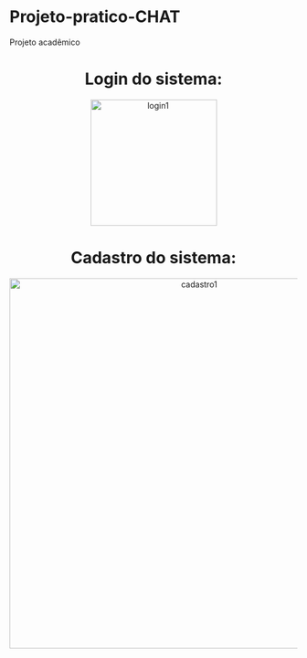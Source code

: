 # Projeto-pratico-CHAT
Projeto acadêmico 


<div align="center">
  <h1>Login do sistema:</h1>
 </div>
<div align="center">
<img width="221" alt="login1" src="https://user-images.githubusercontent.com/68565199/144123547-6888adf2-8935-480b-88a1-a85ce7c8ef9f.png">

</div>


<div align="center">
  <h1>Cadastro do sistema:</h1>
 </div>
<div align="center">
<img width="648" alt="cadastro1" src="https://user-images.githubusercontent.com/68565199/144123969-6803cd40-a9ab-4f9c-b837-5fbecb80a1ee.png">


</div>
